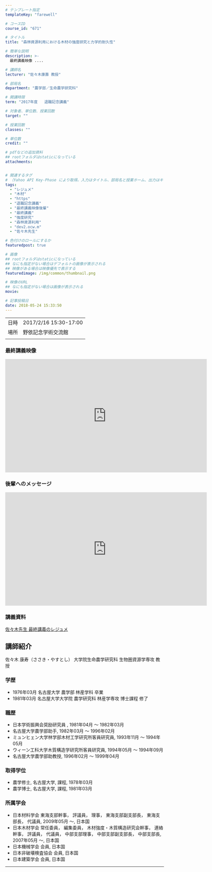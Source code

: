 ```yaml
---
# テンプレート指定
templateKey: "farewell"

# コースID
course_id: "671"

# タイトル
title: "森林資源利用における木材の強度研究と力学的耐久性"

# 簡単な説明
description: >-
  最終講義映像 ....

# 講師名
lecturer: "佐々木康壽 教授"

# 部局名
department: "農学部／生命農学研究科"

# 開講時限
term: "2017年度	退職記念講義"

# 対象者、単位数、授業回数
target: ""

# 授業回数
classes: ""

# 単位数
credit: ""

# pdfなどの追加資料
## rootフォルダはstaticになっている
attachments:


# 関連するタグ
# （Yahoo API Key-Phase により取得。入力はタイトル、部局名と授業ホーム、出力はキーフレーズ（tags））
tags:
  - "レジュメ"
  - "木材"
  - "https"
  - "退職記念講義"
  - "最終講義映像後輩"
  - "最終講義"
  - "強度研究"
  - "森林資源利用"
  - "dev2.ocw.m"
  - "佐々木先生"

# 色付けのロールにするか
featuredpost: true

# 画像
## rootフォルダはstaticになっている
## なにも指定がない場合はデフォルトの画像が表示される
## 映像がある場合は映像優先で表示する
featuredimage: /img/common/thumbnail.png

# 映像のURL
## なにも指定がない場合は画像が表示される
movie: 

# 記事投稿日
date: 2018-05-24 15:33:50
---
```


|   |   |
|---|---|
| 日時 | 2017/2/16  15:30-17:00 |
| 場所 | 野依記念学術交流館 |
|   |   |


<h3>
最終講義映像
</h3>
<iframe src="https://nuvideo.media.nagoya-u.ac.jp/embed/ca7b31d499b704fc15cd122fed8a65999ac6e0ea/autostart/true/caption/true" width="640" height="360" frameborder="0" allowfullscreen></iframe>

<h3>
後輩へのメッセージ
</h3>
<iframe src="https://nuvideo.media.nagoya-u.ac.jp/embed/3a7220f739056556de914bd8d181bdbc0d4644d7" width="640" height="360" frameborder="0" allowfullscreen></iframe>

### 講義資料
[佐々木先生 最終講義のレジュメ](https://dev2.ocw.media.nagoya-u.ac.jp/system/production/fileview.php?course_id=671&filename=sasaki_lec.pdf)



## 講師紹介
佐々木 康寿（ささき・やすとし） 大学院生命農学研究科 生物圏資源学専攻 教授

### 学歴
* 1976年03月 名古屋大学 農学部 林産学科 卒業
* 1981年03月 名古屋大学大学院 農学研究科 林産学専攻 博士課程 修了

### 職歴
* 日本学術振興会奨励研究員 , 1981年04月 ～ 1982年03月
* 名古屋大学農学部助手, 1982年03月 ～ 1996年02月
* ミュンヒェン大学林学部木材工学研究所客員研究員, 1993年11月 ～ 1994年05月
* ウィーン工科大学木質構造学研究所客員研究員, 1994年05月 ～ 1994年09月
* 名古屋大学農学部助教授, 1996年02月 ～ 1999年04月

### 取得学位
* 農学修士, 名古屋大学, 課程, 1978年03月
* 農学博士, 名古屋大学, 課程, 1981年03月

### 所属学会
* 日本材料学会 東海支部幹事， 評議員， 理事， 東海支部副支部長， 東海支部長， 代議員, 2009年05月 ～, 日本国
* 日本木材学会 常任委員， 編集委員， 木材強度・木質構造研究会幹事， 連絡幹事， 評議員， 代議員， 中部支部理事， 中部支部副支部長， 中部支部長, 2007年05月 ～, 日本国
* 日本機械学会 会員, 日本国
* 日本非破壊検査協会 会員, 日本国
* 日本建築学会 会員, 日本国



-----